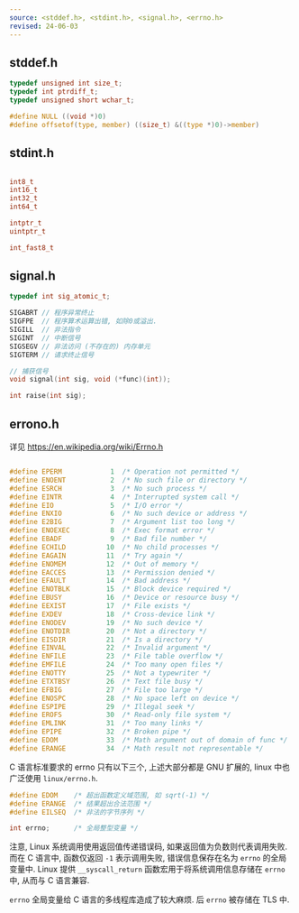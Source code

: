 ```yaml
---
source: <stddef.h>, <stdint.h>, <signal.h>, <errno.h>
revised: 24-06-03
---
```


## stddef.h

```c
typedef unsigned int size_t;
typedef int ptrdiff_t;
typedef unsigned short wchar_t;

#define NULL ((void *)0)
#define offsetof(type, member) ((size_t) &((type *)0)->member)
```

## stdint.h

```c

int8_t
int16_t
int32_t
int64_t

intptr_t
uintptr_t

int_fast8_t

```

## signal.h

```c
typedef int sig_atomic_t;

SIGABRT // 程序异常终止
SIGFPE  // 程序算术运算出错, 如除0或溢出.
SIGILL  // 非法指令
SIGINT  // 中断信号
SIGSEGV // 非法访问 (不存在的) 内存单元
SIGTERM // 请求终止信号

// 捕获信号
void signal(int sig, void (*func)(int));

int raise(int sig);
```

## errono.h

详见 https://en.wikipedia.org/wiki/Errno.h

```c

#define EPERM            1  /* Operation not permitted */
#define ENOENT           2  /* No such file or directory */
#define ESRCH            3  /* No such process */
#define EINTR            4  /* Interrupted system call */
#define EIO              5  /* I/O error */
#define ENXIO            6  /* No such device or address */
#define E2BIG            7  /* Argument list too long */
#define ENOEXEC          8  /* Exec format error */
#define EBADF            9  /* Bad file number */
#define ECHILD          10  /* No child processes */
#define EAGAIN          11  /* Try again */
#define ENOMEM          12  /* Out of memory */
#define EACCES          13  /* Permission denied */
#define EFAULT          14  /* Bad address */
#define ENOTBLK         15  /* Block device required */
#define EBUSY           16  /* Device or resource busy */
#define EEXIST          17  /* File exists */
#define EXDEV           18  /* Cross-device link */
#define ENODEV          19  /* No such device */
#define ENOTDIR         20  /* Not a directory */
#define EISDIR          21  /* Is a directory */
#define EINVAL          22  /* Invalid argument */
#define ENFILE          23  /* File table overflow */
#define EMFILE          24  /* Too many open files */
#define ENOTTY          25  /* Not a typewriter */
#define ETXTBSY         26  /* Text file busy */
#define EFBIG           27  /* File too large */
#define ENOSPC          28  /* No space left on device */
#define ESPIPE          29  /* Illegal seek */
#define EROFS           30  /* Read-only file system */
#define EMLINK          31  /* Too many links */
#define EPIPE           32  /* Broken pipe */
#define EDOM            33  /* Math argument out of domain of func */
#define ERANGE          34  /* Math result not representable */

```

C 语言标准要求的 errno 只有以下三个, 上述大部分都是 GNU 扩展的, linux 中也广泛使用 `linux/errno.h`.

```c
#define EDOM    /* 超出函数定义域范围, 如 sqrt(-1) */
#define ERANGE  /* 结果超出合法范围 */
#define EILSEQ  /* 非法的字节序列 */

int errno;      /* 全局整型变量 */
```

注意, Linux 系统调用使用返回值传递错误码, 如果返回值为负数则代表调用失败. 而在 C 语言中, 函数仅返回 `-1` 表示调用失败, 错误信息保存在名为 `errno` 的全局变量中. Linux 提供 `__syscall_return` 函数宏用于将系统调用信息存储在 `errno` 中, 从而与 C 语言兼容. 

`errno` 全局变量给 C 语言的多线程库造成了较大麻烦. 后 `errno` 被存储在 TLS 中.